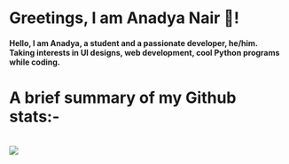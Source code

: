# Greetings, I am Anadya Nair 👋!

<h4>
Hello, I am Anadya, a student and a passionate developer, he/him. <br>
Taking interests in UI designs, web development, cool Python programs while coding.
</h4>

# A brief summary of my Github stats:-
<br>
<img src = "https://github-readme-stats.vercel.app/api?username=AnadyaNair&show_icons=true&title_color=3944F7&text_color=f9f9f9&icon_color=f9f9f9&bg_color=191919">

<!-- <img src = "https://github-readme-stats.vercel.app/api?username=AnadyaNair&show_icons=true&title_color=f9f9f9&text_color=f9f9f9&icon_color=f9f9f9&bg_color=3944F7"> -->

<!--
**AnadyaNair/AnadyaNair** is a ✨ _special_ ✨ repository because its `README.md` (this file) appears on your GitHub profile.
*/
